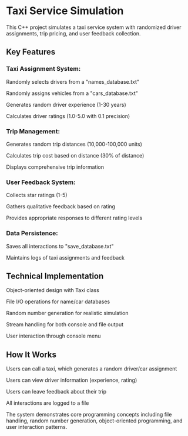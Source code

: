 # Taxi Service Simulation
This C++ project simulates a taxi service system with randomized driver assignments, trip pricing, and user feedback collection.

## Key Features

### Taxi Assignment System:

Randomly selects drivers from a "names_database.txt"

Randomly assigns vehicles from a "cars_database.txt"

Generates random driver experience (1-30 years)

Calculates driver ratings (1.0-5.0 with 0.1 precision)

### Trip Management:

Generates random trip distances (10,000-100,000 units)

Calculates trip cost based on distance (30% of distance)

Displays comprehensive trip information

### User Feedback System:

Collects star ratings (1-5)

Gathers qualitative feedback based on rating

Provides appropriate responses to different rating levels

### Data Persistence:

Saves all interactions to "save_database.txt"

Maintains logs of taxi assignments and feedback

## Technical Implementation
Object-oriented design with Taxi class

File I/O operations for name/car databases

Random number generation for realistic simulation

Stream handling for both console and file output

User interaction through console menu

## How It Works
Users can call a taxi, which generates a random driver/car assignment

Users can view driver information (experience, rating)

Users can leave feedback about their trip

All interactions are logged to a file

The system demonstrates core programming concepts including file handling, random number generation, object-oriented programming, and user interaction patterns.
